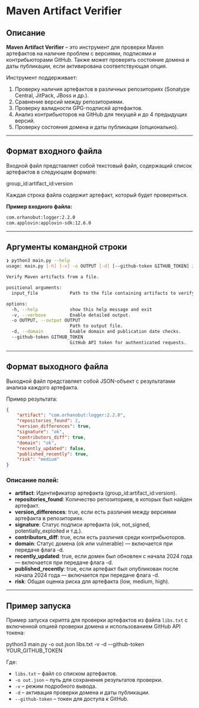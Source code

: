 # Maven Artifact Verifier

## Описание
**Maven Artifact Verifier** – это инструмент для проверки Maven артефактов на наличие проблем с версиями, подписями и контрибьюторами GitHub. Также может проверять состояние домена и даты публикации, если активирована соответствующая опция.

Инструмент поддерживает:
1. Проверку наличия артефактов в различных репозиториях (Sonatype Central, JitPack, JBoss и др.).
2. Сравнение версий между репозиториями.
3. Проверку валидности GPG-подписей артефактов.
4. Анализ контрибьюторов на GitHub для текущей и до 4 предыдущих версий.
5. Проверку состояния домена и даты публикации (опционально).

---

## Формат входного файла

Входной файл представляет собой текстовый файл, содержащий список артефактов в следующем формате:

group_id:artifact_id:version

Каждая строка файла содержит артефакт, который будет проверяться.

**Пример входного файла:**
```txt
com.orhanobut:logger:2.2.0  
com.applovin:applovin-sdk:12.6.0
```  

---

##  Аргументы командной строки

```bash
❯ python3 main.py --help
usage: main.py [-h] [-v] -o OUTPUT [-d] [--github-token GITHUB_TOKEN] input_file

Verify Maven artifacts from a file.

positional arguments:
  input_file            Path to the file containing artifacts to verify.

options:
  -h, --help            show this help message and exit
  -v, --verbose         Enable detailed output.
  -o OUTPUT, --output OUTPUT
                        Path to output file.
  -d, --domain          Enable domain and publication date checks.
  --github-token GITHUB_TOKEN
                        GitHub API token for authenticated requests.
```

---

## Формат выходного файла

Выходной файл представляет собой JSON-объект с результатами анализа каждого артефакта.

Пример результата:

```json
{
    "artifact": "com.orhanobut:logger:2.2.0",
    "repositories_found": 2,
    "version_differences": true,
    "signature": "ok",
    "contributors_diff": true,
    "domain": "ok",
    "recently_updated": false,
    "published_recently": true,
    "risk": "medium"
}
```

### Описание полей:
- **artifact**: Идентификатор артефакта (group_id:artifact_id:version).
- **repositories_found**: Количество репозиториев, в которых был найден артефакт.
- **version_differences**: true, если есть различия между версиями артефакта в репозиториях.
- **signature**: Статус подписи артефакта (ok, not_signed, potentially_exploited и т.д.).
- **contributors_diff**: true, если есть различия среди контрибьюторов.
- **domain**: Статус домена (ok или vulnerable) — включается при передаче флага -d.
- **recently_updated**: true, если домен был обновлен с начала 2024 года — включается при передаче флага -d.
- **published_recently**: true, если артефакт был опубликован после начала 2024 года — включается при передаче флага -d.
- **risk**: Общая оценка риска для артефакта (low, medium, high).

---

## Пример запуска

Пример запуска скрипта для проверки артефактов из файла `libs.txt` с включенной опцией проверки домена и использованием GitHub API токена:

python3 main.py -o out.json libs.txt -v -d --github-token YOUR_GITHUB_TOKEN  

Где:  
- `libs.txt` – файл со списком артефактов.  
- `-o out.json` – путь для сохранения результатов проверки.  
- `-v` – режим подробного вывода.  
- `-d` – активация проверки домена и даты публикации.  
- `--github-token` – токен для доступа к GitHub.  
